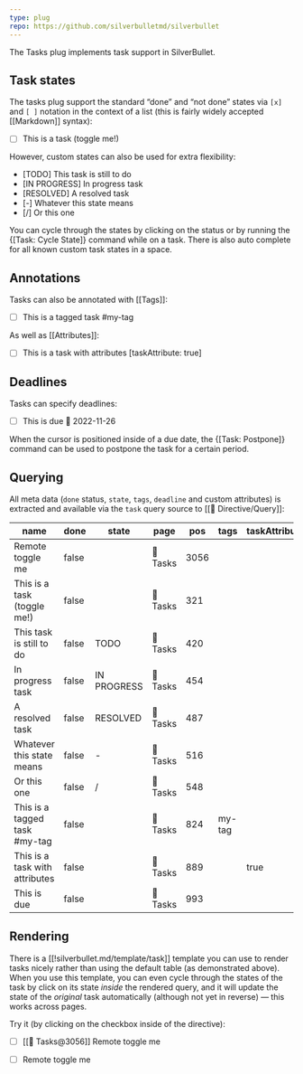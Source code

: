 ```yaml
---
type: plug
repo: https://github.com/silverbulletmd/silverbullet
---
```


The Tasks plug implements task support in SilverBullet.

## Task states
The tasks plug support the standard “done” and “not done” states via `[x]` and `[ ]` notation in the context of a list (this is fairly widely accepted [[Markdown]] syntax):

* [ ] This is a task (toggle me!)

However, custom states can also be used for extra flexibility:

* [TODO] This task is still to do
* [IN PROGRESS] In progress task
* [RESOLVED] A resolved task
* [-] Whatever this state means
* [/] Or this one

You can cycle through the states by clicking on the status or by running the {[Task: Cycle State]} command while on a task. There is also auto complete for all known custom task states in a space.

## Annotations
Tasks can also be annotated with [[Tags]]:

* [ ] This is a tagged task #my-tag

As well as [[Attributes]]:

* [ ] This is a task with attributes [taskAttribute: true]

## Deadlines

Tasks can specify deadlines:

* [ ] This is due 📅 2022-11-26

When the cursor is positioned inside of a due date, the {[Task: Postpone]} command can be used to postpone the task for a certain period.

## Querying
All meta data (`done` status, `state`, `tags`, `deadline` and custom attributes) is extracted and available via the `task` query source to [[🔌 Directive/Query]]:

<!-- #query task where page = "{{@page.name}}" -->
|name                          |done |state      |page    |pos |tags  |taskAttribute|deadline  |
|--|--|--|--|--|--|--|--|
|Remote toggle me              |false|           |🔌 Tasks|3056|      |    |          |
|This is a task (toggle me!)   |false|           |🔌 Tasks|321 |      |    |          |
|This task is still to do      |false|TODO       |🔌 Tasks|420 |      |    |          |
|In progress task              |false|IN PROGRESS|🔌 Tasks|454 |      |    |          |
|A resolved task               |false|RESOLVED   |🔌 Tasks|487 |      |    |          |
|Whatever this state means     |false|-          |🔌 Tasks|516 |      |    |          |
|Or this one                   |false|/          |🔌 Tasks|548 |      |    |          |
|This is a tagged task #my-tag |false|           |🔌 Tasks|824 |my-tag|    |          |
|This is a task with attributes|false|           |🔌 Tasks|889 |      |true|          |
|This is due                   |false|           |🔌 Tasks|993 |      |    |2022-11-26|
<!-- /query -->

## Rendering
There is a [[!silverbullet.md/template/task]] template you can use to render tasks nicely rather than using the default table (as demonstrated above). When you use this template, you can even cycle through the states of the task by click on its state _inside_ the rendered query, and it will update the state of the _original_ task automatically (although not yet in reverse) — this works across pages.

Try it (by clicking on the checkbox inside of the directive):

<!-- #query task where page = "{{@page.name}}" and name = "Remote toggle me" render [[template/task]] -->
* [ ] [[🔌 Tasks@3056]] Remote toggle me
<!-- /query -->

* [ ] Remote toggle me
